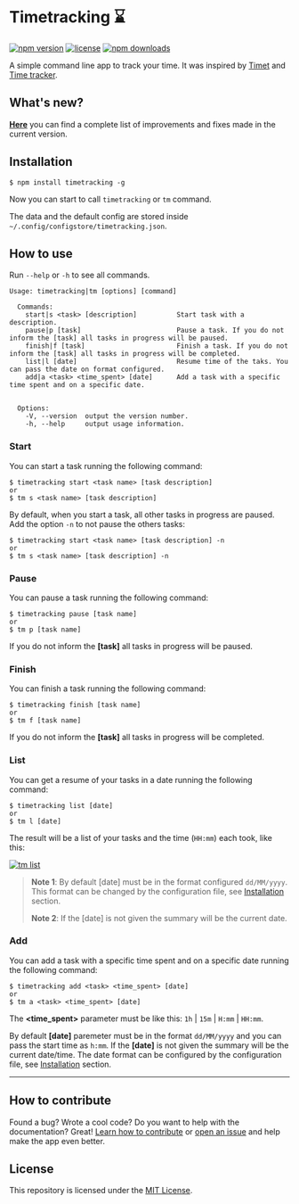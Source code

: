 # Timetracking :hourglass:
[![npm version](https://img.shields.io/npm/v/timetracking.svg)](https://www.npmjs.com/package/timetracking)
[![license](https://img.shields.io/github/license/mvmjacobs/timetracking.svg)](https://github.com/mvmjacobs/timetracking/blob/master/LICENSE.md)
[![npm downloads](https://img.shields.io/npm/dt/timetracking.svg)](https://www.npmjs.com/package/timetracking)

A simple command line app to track your time. It was inspired by [Timet](https://github.com/fabiorogeriosj/timet) and [Time tracker](https://github.com/danibram/time-tracker-cli).

## What's new?
[**Here**](https://github.com/mvmjacobs/timetracking/blob/master/CHANGELOG.md) you can find a complete list of improvements and fixes made in the current version.

## Installation

```
$ npm install timetracking -g
```
Now you can start to call `timetracking` or `tm` command.

The data and the default config are stored inside `~/.config/configstore/timetracking.json`.

## How to use
Run `--help` or `-h` to see all commands.
```
Usage: timetracking|tm [options] [command]

  Commands:
    start|s <task> [description]          Start task with a description.
    pause|p [task]                        Pause a task. If you do not inform the [task] all tasks in progress will be paused.
    finish|f [task]                       Finish a task. If you do not inform the [task] all tasks in progress will be completed.
    list|l [date]                         Resume time of the taks. You can pass the date on format configured.
    add|a <task> <time_spent> [date]      Add a task with a specific time spent and on a specific date.


  Options:
    -V, --version  output the version number.
    -h, --help     output usage information.
```

### Start
You can start a task running the following command:

```
$ timetracking start <task name> [task description]
or
$ tm s <task name> [task description]
```
By default, when you start a task, all other tasks in progress are paused. Add the option `-n` to not pause the others tasks:
```
$ timetracking start <task name> [task description] -n
or
$ tm s <task name> [task description] -n
```

### Pause
You can pause a task running the following command:
```
$ timetracking pause [task name]
or
$ tm p [task name]
```
If you do not inform the **[task]** all tasks in progress will be paused.

### Finish
You can finish a task running the following command:
```
$ timetracking finish [task name]
or
$ tm f [task name]
```
If you do not inform the **[task]** all tasks in progress will be completed.

### List
You can get a resume of your tasks in a date running the following command:
```
$ timetracking list [date]
or
$ tm l [date]
```
The result will be a list of your tasks and the time (`HH:mm`) each took, like this:

[![tm list](http://i.imgur.com/7WBAPYY.png)](https://github.com/mvmjacobs/timetracking#list)

> **Note 1**: By default [date] must be in the format configured `dd/MM/yyyy`. This format can be changed by the configuration file, see [Installation](https://github.com/mvmjacobs/timetracking#installation) section.
>
> **Note 2**: If the [date] is not given the summary will be the current date.

### Add
You can add a task with a specific time spent and on a specific date running the following command:
```
$ timetracking add <task> <time_spent> [date]
or
$ tm a <task> <time_spent> [date]
```

The **<time_spent>** parameter must be like this: `1h` | `15m` | `H:mm` | `HH:mm`.

By default **[date]** paremeter must be in the format `dd/MM/yyyy` and you can pass the start time as `h:mm`. If the **[date]** is not given the summary will be the current date/time. The date format can be configured by the configuration file, see [Installation](https://github.com/mvmjacobs/timetracking#installation) section.

---

## How to contribute
Found a bug? Wrote a cool code? Do you want to help with the documentation? Great! [Learn how to contribute](https://github.com/mvmjacobs/timetracking/blob/master/CONTRIBUTING.md) or [open an issue](https://github.com/mvmjacobs/timetracking/issues) and help make the app even better.

## License
This repository is licensed under the [MIT License](https://github.com/mvmjacobs/timetracking/blob/master/LICENSE.md).
